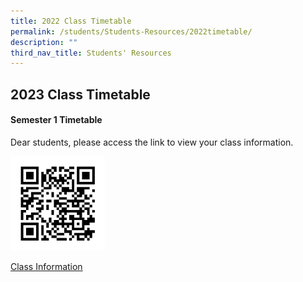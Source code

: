 ```yaml
---
title: 2022 Class Timetable
permalink: /students/Students-Resources/2022timetable/
description: ""
third_nav_title: Students' Resources
---
```

## 2023 Class Timetable 

#### Semester 1 Timetable

Dear students, please access the link to view your class information.

<img src="/images/allears_qr_code.jpeg" style="width:30%">

[Class Information](https://forms.moe.edu.sg/auth)